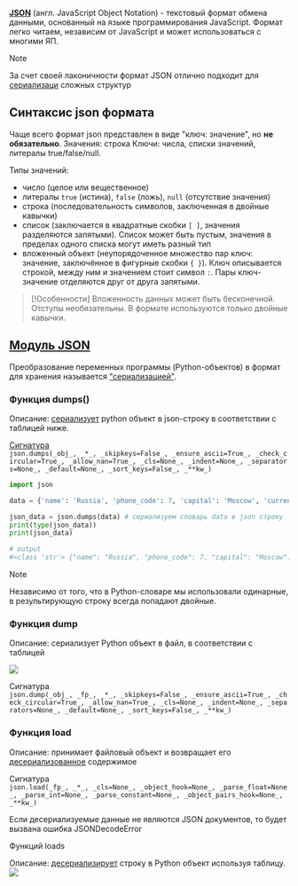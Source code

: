 [**JSON**](https://www.json.org/json-ru.html) (англ. JavaScript Object Notation) - текстовый формат обмена данными, основанный на языке программирования JavaScript. Формат легко читаем, независим от JavaScript и может использоваться с многими ЯП. 

> [!Note]
> За счет своей лаконичности формат JSON отлично подходит для [сериализаци](Сериализация.md) сложных структур   

## Синтаксис json формата

Чаще всего формат json представлен в виде "ключ: значение", но **не обязательно**.
Значения: строка
Ключи: числа, списки значений, литералы true/false/null.

Типы значений:
- число (целое или вещественное)
- литералы `true` (истина), `false` (ложь), `null` (отсутствие значения)
- строка (последовательность символов, заключенная в двойные кавычки)
- список (заключается в квадратные скобки `[ ]`, значения разделяются запятыми). Список может быть пустым, значения в пределах одного списка могут иметь разный тип
- вложенный объект (неупорядоченное множество пар ключ: значение, заключённое в фигурные скобки `{ }`). Ключ описывается строкой, между ним и значением стоит символ `:`. Пары ключ-значение отделяются друг от друга запятыми.

> [!Особенности]
> Вложенность данных может быть бесконечной.
> Отступы необязательны. 
> В формате используются только двойные кавычки.

## [Модуль JSON](https://docs.python.org/3.10/library/json.html#json.dump)

Преобразование переменных программы (Python-объектов) в формат для хранения называется ["сериализацией"](Сериализация.md). 

### Функция dumps()

Описание: [сериализует](Сериализация.md) python объект в json-строку в соответствии с таблицей ниже.

[Сигнатура](Словарь/Сигнатура)
`json.dumps(_obj_, _*_, _skipkeys=False_, _ensure_ascii=True_, _check_circular=True_, _allow_nan=True_, _cls=None_, _indent=None_, _separators=None_, _default=None_, _sort_keys=False_, _**kw_)`

``` python
import json 

data = {'name': 'Russia', 'phone_code': 7, 'capital': 'Moscow', 'currency': 'RUB'}

json_data = json.dumps(data) # сериализуем словарь data в json строку
print(type(json_data)) 
print(json_data)

# output
#<class 'str'> {"name": "Russia", "phone_code": 7, "capital": "Moscow", "currency": "RUB"}
```

> [!Note]
> Независимо от того, что в Python-словаре мы использовали одинарные, в результирующую строку всегда попадают двойные.

### Функция dump 

Описание: сериализует Python объект в файл, в соответствии с таблицей

![](json_convert.png)

Сигнатура
`json.dump(_obj_, _fp_, _*_, _skipkeys=False_, _ensure_ascii=True_, _check_circular=True_, _allow_nan=True_, _cls=None_, _indent=None_, _separators=None_, _default=None_, _sort_keys=False_, _**kw_)`

### Функция load
Описание: принимает файловый объект и возвращает его [десериализованное](Десериализация.md)  содержимое 

Сигнатура
`json.load(_fp_, _*_, _cls=None_, _object_hook=None_, _parse_float=None_, _parse_int=None_, _parse_constant=None_, _object_pairs_hook=None_, _**kw_)`

Если десериализуемые данные не являются JSON документов, то будет вызвана ошибка JSONDecodeError

Функций loads

Описание: [десериализирует](Десериализация.md) строку в Python объект используя таблицу.
![](convert_json_to_python.png)